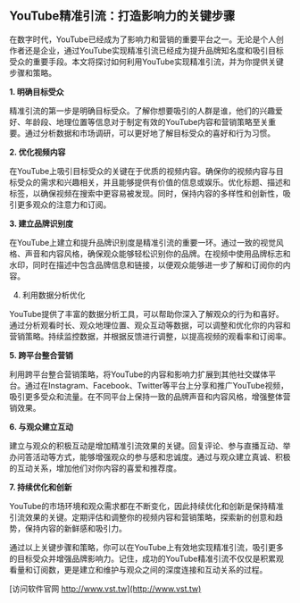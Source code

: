 ## **YouTube精准引流：打造影响力的关键步骤**

在数字时代，YouTube已经成为了影响力和营销的重要平台之一。无论是个人创作者还是企业，通过YouTube实现精准引流已经成为提升品牌知名度和吸引目标受众的重要手段。本文将探讨如何利用YouTube实现精准引流，并为你提供关键步骤和策略。

**1. 明确目标受众**

精准引流的第一步是明确目标受众。了解你想要吸引的人群是谁，他们的兴趣爱好、年龄段、地理位置等信息对于制定有效的YouTube内容和营销策略至关重要。通过分析数据和市场调研，可以更好地了解目标受众的喜好和行为习惯。

**2. 优化视频内容**

在YouTube上吸引目标受众的关键在于优质的视频内容。确保你的视频内容与目标受众的需求和兴趣相关，并且能够提供有价值的信息或娱乐。优化标题、描述和标签，以确保视频在搜索中更容易被发现。同时，保持内容的多样性和创新性，吸引更多观众的注意力和订阅。

**3. 建立品牌识别度**

在YouTube上建立和提升品牌识别度是精准引流的重要一环。通过一致的视觉风格、声音和内容风格，确保观众能够轻松识别你的品牌。在视频中使用品牌标志和水印，同时在描述中包含品牌信息和链接，以便观众能够进一步了解和订阅你的内容。

4. 利用数据分析优化

YouTube提供了丰富的数据分析工具，可以帮助你深入了解观众的行为和喜好。通过分析观看时长、观众地理位置、观众互动等数据，可以调整和优化你的内容和营销策略。持续监控数据，并根据反馈进行调整，以提高视频的观看率和订阅率。

**5. 跨平台整合营销**

利用跨平台整合营销策略，将YouTube的内容和影响力扩展到其他社交媒体平台。通过在Instagram、Facebook、Twitter等平台上分享和推广YouTube视频，吸引更多受众和流量。在不同平台上保持一致的品牌声音和内容风格，增强整体营销效果。

**6. 与观众建立互动**

建立与观众的积极互动是增加精准引流效果的关键。回复评论、参与直播互动、举办问答活动等方式，能够增强观众的参与感和忠诚度。通过与观众建立真诚、积极的互动关系，增加他们对你内容的喜爱和推荐度。

**7. 持续优化和创新**

YouTube的市场环境和观众需求都在不断变化，因此持续优化和创新是保持精准引流效果的关键。定期评估和调整你的视频内容和营销策略，探索新的创意和趋势，保持内容的新鲜感和吸引力。

通过以上关键步骤和策略，你可以在YouTube上有效地实现精准引流，吸引更多的目标受众并增强品牌影响力。记住，成功的YouTube精准引流不仅仅是积累观看量和订阅数，更是建立和维护与观众之间的深度连接和互动关系的过程。


[访问软件官网 http://www.vst.tw](http://www.vst.tw)
